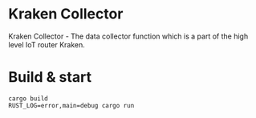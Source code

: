 # Kraken Collector

Kraken Collector - The data collector function which is a part of the high level IoT router Kraken.

# Build & start 

```
cargo build
RUST_LOG=error,main=debug cargo run
```